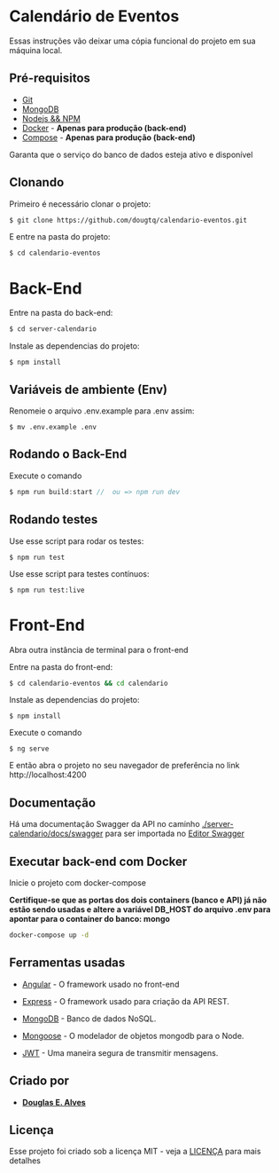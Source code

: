 # Calendário de Eventos

Essas instruções vão deixar uma cópia funcional do projeto em sua máquina local.

## Pré-requisitos

* [Git](https://git-scm.com/book/pt-br/v2/Come%C3%A7ando-Instalando-o-Git)
* [MongoDB](https://www.mongodb.com/download-center?jmp=homepage#community)
* [Nodejs && NPM](https://nodejs.org/)
* [Docker](https://www.docker.com/get-docker) - **Apenas para produção (back-end)**
* [Compose](https://docs.docker.com/compose/install/#install-compose) - **Apenas para produção (back-end)**

Garanta que o serviço do banco de dados esteja ativo e disponível

## Clonando

Primeiro é necessário clonar o projeto:
```
$ git clone https://github.com/dougtq/calendario-eventos.git
```

E entre na pasta do projeto:
```sh
$ cd calendario-eventos
```

# Back-End
Entre na pasta do back-end:
```sh
$ cd server-calendario
```

Instale as dependencias do projeto:

```
$ npm install 
```

## Variáveis de ambiente (Env)
Renomeie o arquivo .env.example para .env assim:

```
$ mv .env.example .env
```
## Rodando o Back-End

Execute o comando
```js
$ npm run build:start //  ou => npm run dev
```

## Rodando testes

Use esse script para rodar os testes:
```
$ npm run test
```
Use esse script para testes contínuos:
```
$ npm run test:live
```


# Front-End

Abra outra instância de terminal para o front-end

Entre na pasta do front-end:
```sh
$ cd calendario-eventos && cd calendario
```

Instale as dependencias do projeto:

```
$ npm install
```

Execute o comando

```
$ ng serve
```

E então abra o projeto no seu navegador de preferência no link http://localhost:4200


## Documentação

Há uma documentação Swagger da API  no caminho [./server-calendario/docs/swagger](./server-calendario/docs/swagger/calendario.yaml) para ser importada no [Editor Swagger](https://editor.swagger.io/)


## Executar back-end com Docker

Inicie o projeto com docker-compose

**Certifique-se que as portas dos dois containers (banco e API) já não estão sendo usadas e altere a variável DB_HOST do arquivo .env para apontar para o container do banco: mongo**

```sh
docker-compose up -d
```

## Ferramentas usadas

* [Angular](https://angular.io/) - O framework usado no front-end

* [Express](http://www.expressjs.com/) - O framework usado para criação da API REST.

* [MongoDB](https://www.mongodb.com/) - Banco de dados NoSQL.

* [Mongoose](http://mongoosejs.com) - O modelador de objetos mongodb para o Node.

* [JWT](https://jwt.io/) - Uma maneira segura de transmitir mensagens.


## Criado por

* **[Douglas E. Alves](https://github.com/dougtq)**

## Licença

Esse projeto foi criado sob a licença MIT - veja a [LICENÇA](LICENSE) para mais detalhes
